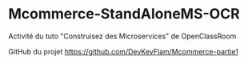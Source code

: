 # Mcommerce-StandAloneMS-OCR


Activité du tuto "Construisez des Microservices" de OpenClassRoom  

GitHub du projet
https://github.com/DevKevFlam/Mcommerce-partie1

